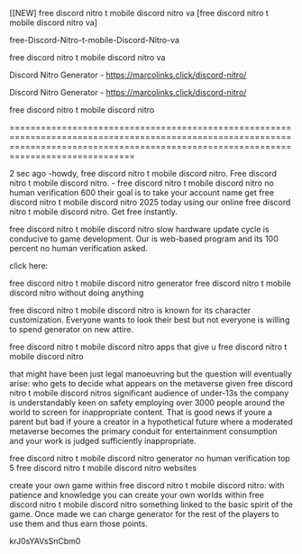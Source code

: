 [[NEW] free discord nitro t mobile discord nitro va [free discord nitro t mobile discord nitro va]

free-Discord-Nitro-t-mobile-Discord-Nitro-va

free discord nitro t mobile discord nitro va

Discord Nitro Generator - https://marcolinks.click/discord-nitro/

Discord Nitro Generator - https://marcolinks.click/discord-nitro/

free discord nitro t mobile discord nitro

==========================================================================================================================================================================================

2 sec ago -howdy, free discord nitro t mobile discord nitro. Free discord nitro t mobile discord nitro. - free discord nitro t mobile discord nitro no human verification 600 their goal is to take your account name get free discord nitro t mobile discord nitro 2025 today using our online free discord nitro t mobile discord nitro. Get free instantly.

free discord nitro t mobile discord nitro slow hardware update cycle is conducive to game development. Our is web-based program and its 100 percent no human verification asked.

click here:

free discord nitro t mobile discord nitro generator free discord nitro t mobile discord nitro without doing anything

free discord nitro t mobile discord nitro is known for its character customization. Everyone wants to look their best but not everyone is willing to spend generator on new attire.

free discord nitro t mobile discord nitro apps that give u free discord nitro t mobile discord nitro

that might have been just legal manoeuvring but the question will eventually arise: who gets to decide what appears on the metaverse given free discord nitro t mobile discord nitros significant audience of under-13s the company is understandably keen on safety employing over 3000 people around the world to screen for inappropriate content. That is good news if youre a parent but bad if youre a creator in a hypothetical future where a moderated metaverse becomes the primary conduit for entertainment consumption and your work is judged sufficiently inappropriate.

free discord nitro t mobile discord nitro generator no human verification top 5 free discord nitro t mobile discord nitro websites

create your own game within free discord nitro t mobile discord nitro: with patience and knowledge you can create your own worlds within free discord nitro t mobile discord nitro something linked to the basic spirit of the game. Once made we can charge generator for the rest of the players to use them and thus earn those points.

krJ0sYAVsSnCbm0

